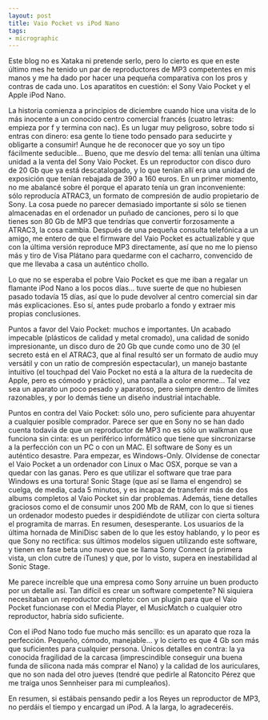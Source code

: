 ```yaml
---
layout: post
title: Vaio Pocket vs iPod Nano
tags:
- micrographic
---
```

Este blog no es Xataka ni pretende serlo, pero lo cierto es que en este último mes he tenido un par de reproductores de MP3 competentes en mis manos y me ha dado por hacer una pequeña comparativa con los pros y contras de cada uno. Los aparatitos en cuestión: el Sony Vaio Pocket y el Apple iPod Nano.

<!--more-->

La historia comienza a principios de diciembre cuando hice una visita de lo más inocente a un conocido centro comercial francés (cuatro letras: empieza por f y termina con nac). Es un lugar muy peligroso, sobre todo si entras con dinero: esa gente lo tiene todo pensado para seducirte y obligarte a consumir! Aunque he de reconocer que yo soy un tipo fácilmente seducible… Bueno, que me desvío del tema: allí tenían una última unidad a la venta del Sony Vaio Pocket. Es un reproductor con disco duro de 20 Gb que ya está descatalogado, y lo que tenían allí era una unidad de exposición que tenían rebajada de 390 a 160 euros. En un primer momento, no me abalancé sobre él porque el aparato tenía un gran inconveniente: sólo reproducía ATRAC3, un formato de compresión de audio propietario de Sony. La cosa puede no parecer demasiado importante si sólo se tienen almacenadas en el ordenador un puñado de canciones, pero si lo que tienes son 80 Gb de MP3 que tendrías que convertir forzosamente a ATRAC3, la cosa cambia. Después de una pequeña consulta telefónica a un amigo, me entero de que el firmware del Vaio Pocket es actualizable y que con la última versión reproduce MP3 directamente, así que no me lo pienso más y tiro de Visa Plátano para quedarme con el cacharro, convencido de que me llevaba a casa un auténtico chollo.

Lo que no se esperaba el pobre Vaio Pocket es que me iban a regalar un flamante iPod Nano a los pocos días… tuve suerte de que no hubiesen pasado todavía 15 días, así que lo pude devolver al centro comercial sin dar más explicaciones. Eso sí, antes pude probarlo a fondo y extraer mis propias conclusiones.

Puntos a favor del Vaio Pocket: muchos e importantes. Un acabado impecable (plásticos de calidad y metal cromado), una calidad de sonido impresionante, un disco duro de 20 Gb que cunde como uno de 30 (el secreto está en el ATRAC3, que al final resultó ser un formato de audio muy versátil y con un ratio de compresión espectacular), un manejo bastante intuitivo (el touchpad del Vaio Pocket no está a la altura de la ruedecita de Apple, pero es cómodo y práctico), una pantalla a color enorme… Tal vez sea un aparato un poco pesado y aparatoso, pero siempre dentro de límites razonables, y por lo demás tiene un diseño industrial intachable.

Puntos en contra del Vaio Pocket: sólo uno, pero suficiente para ahuyentar a cualquier posible comprador. Parece ser que en Sony no se han dado cuenta todavía de que un reproductor de MP3 no es sólo un walkman que funciona sin cinta: es un periférico informático que tiene que sincronizarse a la perfección con un PC o con un MAC. El software de Sony es un auténtico desastre. Para empezar, es Windows-Only. Olvídense de conectar el Vaio Pocket a un ordenador con Linux o Mac OSX, porque se van a quedar con las ganas. Pero es que utilizar el software que trae para Windows es una tortura! Sonic Stage (que así se llama el engendro) se cuelga, de media, cada 5 minutos, y es incapaz de transferir más de dos albums completos al Vaio Pocket sin dar problemas. Además, tiene detalles graciosos como el de consumir unos 200 Mb de RAM, con lo que si tienes un ordenador modesto puedes ir despidiéndote de utilizar con cierta soltura el programita de marras. En resumen, desesperante. Los usuarios de la última hornada de MiniDisc saben de lo que les estoy hablando, y lo peor es que Sony no rectifica: sus últimos modelos siguen utilizando este software, y tienen en fase beta uno nuevo que se llama Sony Connect (a primera vista, un clon cutre de iTunes) y que, por lo visto, supera en inestabilidad al Sonic Stage.

Me parece increíble que una empresa como Sony arruine un buen producto por un detalle así. Tan difícil es crear un software competente? Ni siquiera necesitaban un reproductor completo: con un plugin para que el Vaio Pocket funcionase con el Media Player, el MusicMatch o cualquier otro reproductor, habría sido suficiente.

Con el iPod Nano todo fue mucho más sencillo: es un aparato que roza la perfección. Pequeño, cómodo, manejable… y lo cierto es que 4 Gb son más que suficientes para cualquier persona. Únicos detalles en contra: la ya conocida fragilidad de la carcasa (imprescindible conseguir una buena funda de silicona nada más comprar el Nano) y la calidad de los auriculares, que no son nada del otro jueves (tendré que pedirle al Ratoncito Pérez que me traiga unos Sennheiser para mi cumpleaños).

En resumen, si estábais pensando pedir a los Reyes un reproductor de MP3, no perdáis el tiempo y encargad un iPod. A la larga, lo agradeceréis.

